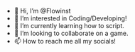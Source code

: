 - 👋 Hi, I’m @Flowinst
- 👀 I’m interested in Coding/Developing!
- 🌱 I’m currently learning how to script.
- 💞️ I’m looking to collaborate on a game.
- 📫 How to reach me all my socials!

<!---
Flowinst/Flowinst is a ✨ special ✨ repository because its `README.md` (this file) appears on your GitHub profile.
You can click the Preview link to take a look at your changes.
--->
